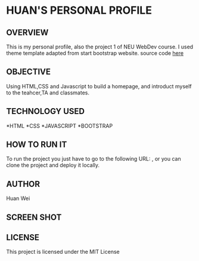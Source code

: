 # HUAN'S PERSONAL PROFILE
## OVERVIEW

This is my personal profile, also the project 1 of NEU WebDev course.
I used theme template adapted from start bootstrap website. source code [here](https://github.com/BlackrockDigital/startbootstrap-stylish-portfolio)

## OBJECTIVE
 Using HTML,CSS and Javascript to build a homepage, and introduct myself to the teahcer,TA and classmates.
 
 ## TECHNOLOGY USED
 *HTML
 *CSS
 *JAVASCRIPT
 *BOOTSTRAP
 
 ## HOW TO RUN IT
 To run the project you just have to go to the following URL:  , or you can clone the project and deploy it locally.
 
 ## AUTHOR
 Huan Wei
 
## SCREEN SHOT

## LICENSE

This project is licensed under the MIT License
 
